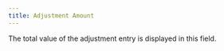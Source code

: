 ```yaml
---
title: Adjustment Amount
---
```



The total value of the adjustment entry is displayed in this field.
